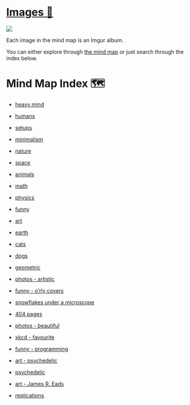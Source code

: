 # [Images 🎨](https://my.mindnode.com/mTasm9Ay8VtFs7fHRPDUSdEMqHExtjpcgwjBeUTC#-1595.7,-1760.0,-2)

![](http://i.imgur.com/ld0smgm.jpg)

Each image in the mind map is an Imgur album. 

You can either explore through [the mind map](https://my.mindnode.com/mTasm9Ay8VtFs7fHRPDUSdEMqHExtjpcgwjBeUTC) or just search through the index below.

# Mind Map Index 🗺️

- [heavy mind](http://imgur.com/a/om6BB)


- [humans](https://imgur.com/a/p9FC3)


- [setups](https://imgur.com/a/BinVf)


- [minimalism](http://imgur.com/a/IZPbP)


- [nature](https://imgur.com/a/56pFc)


- [space](http://imgur.com/a/uymmM)


- [animals](http://imgur.com/a/yNpGf)


- [math](http://imgur.com/a/hmK2C)


- [physics](http://imgur.com/a/Reo8S)


- [funny](http://imgur.com/a/NAZ9l)


- [art](http://imgur.com/a/3m5wf)


- [earth](https://imgur.com/a/4U5P7)


- [cats](https://imgur.com/a/TgL0x)


- [dogs](http://imgur.com/a/CExqu)


- [geometric](http://imgur.com/a/7ThWP)


- [photos - artistic](https://imgur.com/a/jAEYj)


- [funny - o’rly covers](http://imgur.com/a/Ykcyb)


- [snowflakes under a microscope](http://imgur.com/a/4rE1H)


- [404 pages](http://imgur.com/a/NJ2X7)


- [photos - beautiful](https://imgur.com/a/vA2Ly)


- [xkcd - favourite](http://imgur.com/a/LK364)


- [funny - programming](http://imgur.com/a/hb4nX)


- [art - psychedelic](http://imgur.com/a/NqhGo)


- [psychedelic](http://imgur.com/a/urG7X)


- [art - James R. Eads](http://imgur.com/a/Aao8R)


- [replications](http://imgur.com/a/ep7CH)

